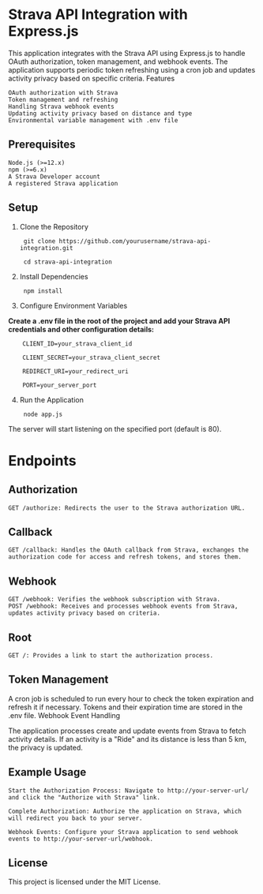 # Strava API Integration with Express.js

This application integrates with the Strava API using Express.js to handle OAuth authorization, token management, and webhook events. The application supports periodic token refreshing using a cron job and updates activity privacy based on specific criteria.
Features

    OAuth authorization with Strava
    Token management and refreshing
    Handling Strava webhook events
    Updating activity privacy based on distance and type
    Environmental variable management with .env file

## Prerequisites

    Node.js (>=12.x)
    npm (>=6.x)
    A Strava Developer account
    A registered Strava application

## Setup
1. Clone the Repository

        git clone https://github.com/yourusername/strava-api-integration.git

        cd strava-api-integration

2. Install Dependencies



        npm install

3. Configure Environment Variables

**Create a .env file in the root of the project and add your Strava API credentials and other configuration details:**

        CLIENT_ID=your_strava_client_id

        CLIENT_SECRET=your_strava_client_secret

        REDIRECT_URI=your_redirect_uri

        PORT=your_server_port

4. Run the Application

        node app.js

The server will start listening on the specified port (default is 80).

# Endpoints
## Authorization

    GET /authorize: Redirects the user to the Strava authorization URL.

## Callback

    GET /callback: Handles the OAuth callback from Strava, exchanges the authorization code for access and refresh tokens, and stores them.

## Webhook

    GET /webhook: Verifies the webhook subscription with Strava.
    POST /webhook: Receives and processes webhook events from Strava, updates activity privacy based on criteria.

## Root

    GET /: Provides a link to start the authorization process.

## Token Management

A cron job is scheduled to run every hour to check the token expiration and refresh it if necessary. Tokens and their expiration time are stored in the .env file.
Webhook Event Handling

The application processes create and update events from Strava to fetch activity details. If an activity is a "Ride" and its distance is less than 5 km, the privacy is updated.

## Example Usage

    Start the Authorization Process: Navigate to http://your-server-url/ and click the "Authorize with Strava" link.

    Complete Authorization: Authorize the application on Strava, which will redirect you back to your server.

    Webhook Events: Configure your Strava application to send webhook events to http://your-server-url/webhook.
## License

This project is licensed under the MIT License.
